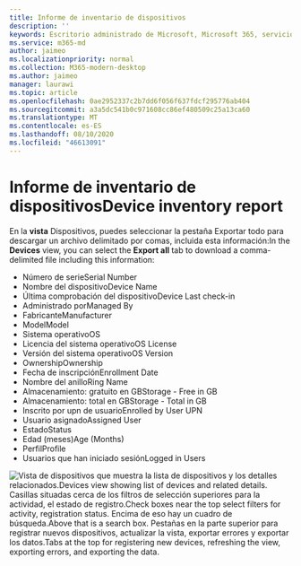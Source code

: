 ```yaml
---
title: Informe de inventario de dispositivos
description: ''
keywords: Escritorio administrado de Microsoft, Microsoft 365, servicio, documentación
ms.service: m365-md
author: jaimeo
ms.localizationpriority: normal
ms.collection: M365-modern-desktop
ms.author: jaimeo
manager: laurawi
ms.topic: article
ms.openlocfilehash: 0ae2952337c2b7dd6f056f637fdcf295776ab404
ms.sourcegitcommit: a3a5dc541b0c971608cc86ef480509c25a13ca60
ms.translationtype: MT
ms.contentlocale: es-ES
ms.lasthandoff: 08/10/2020
ms.locfileid: "46613091"
---
```

# <a name="device-inventory-report"></a><span data-ttu-id="5ab7c-103">Informe de inventario de dispositivos</span><span class="sxs-lookup"><span data-stu-id="5ab7c-103">Device inventory report</span></span>

<span data-ttu-id="5ab7c-104">En la **vista** Dispositivos,  puedes seleccionar la pestaña Exportar todo para descargar un archivo delimitado por comas, incluida esta información:</span><span class="sxs-lookup"><span data-stu-id="5ab7c-104">In the **Devices** view, you can select the **Export all** tab to download a comma-delimited file including this information:</span></span>

- <span data-ttu-id="5ab7c-105">Número de serie</span><span class="sxs-lookup"><span data-stu-id="5ab7c-105">Serial Number</span></span>
- <span data-ttu-id="5ab7c-106">Nombre del dispositivo</span><span class="sxs-lookup"><span data-stu-id="5ab7c-106">Device Name</span></span>
- <span data-ttu-id="5ab7c-107">Última comprobación del dispositivo</span><span class="sxs-lookup"><span data-stu-id="5ab7c-107">Device Last check-in</span></span>
- <span data-ttu-id="5ab7c-108">Administrado por</span><span class="sxs-lookup"><span data-stu-id="5ab7c-108">Managed By</span></span>
- <span data-ttu-id="5ab7c-109">Fabricante</span><span class="sxs-lookup"><span data-stu-id="5ab7c-109">Manufacturer</span></span>
- <span data-ttu-id="5ab7c-110">Model</span><span class="sxs-lookup"><span data-stu-id="5ab7c-110">Model</span></span>
- <span data-ttu-id="5ab7c-111">Sistema operativo</span><span class="sxs-lookup"><span data-stu-id="5ab7c-111">OS</span></span>
- <span data-ttu-id="5ab7c-112">Licencia del sistema operativo</span><span class="sxs-lookup"><span data-stu-id="5ab7c-112">OS License</span></span>
- <span data-ttu-id="5ab7c-113">Versión del sistema operativo</span><span class="sxs-lookup"><span data-stu-id="5ab7c-113">OS Version</span></span>
- <span data-ttu-id="5ab7c-114">Ownership</span><span class="sxs-lookup"><span data-stu-id="5ab7c-114">Ownership</span></span>
- <span data-ttu-id="5ab7c-115">Fecha de inscripción</span><span class="sxs-lookup"><span data-stu-id="5ab7c-115">Enrollment Date</span></span>
- <span data-ttu-id="5ab7c-116">Nombre del anillo</span><span class="sxs-lookup"><span data-stu-id="5ab7c-116">Ring Name</span></span>
- <span data-ttu-id="5ab7c-117">Almacenamiento: gratuito en GB</span><span class="sxs-lookup"><span data-stu-id="5ab7c-117">Storage - Free in GB</span></span>
- <span data-ttu-id="5ab7c-118">Almacenamiento: total en GB</span><span class="sxs-lookup"><span data-stu-id="5ab7c-118">Storage - Total in GB</span></span>
- <span data-ttu-id="5ab7c-119">Inscrito por upn de usuario</span><span class="sxs-lookup"><span data-stu-id="5ab7c-119">Enrolled by User UPN</span></span>
- <span data-ttu-id="5ab7c-120">Usuario asignado</span><span class="sxs-lookup"><span data-stu-id="5ab7c-120">Assigned User</span></span>
- <span data-ttu-id="5ab7c-121">Estado</span><span class="sxs-lookup"><span data-stu-id="5ab7c-121">Status</span></span>
- <span data-ttu-id="5ab7c-122">Edad (meses)</span><span class="sxs-lookup"><span data-stu-id="5ab7c-122">Age (Months)</span></span>
- <span data-ttu-id="5ab7c-123">Perfil</span><span class="sxs-lookup"><span data-stu-id="5ab7c-123">Profile</span></span>
- <span data-ttu-id="5ab7c-124">Usuarios que han iniciado sesión</span><span class="sxs-lookup"><span data-stu-id="5ab7c-124">Logged in Users</span></span>


![<span data-ttu-id="5ab7c-125">Vista de dispositivos que muestra la lista de dispositivos y los detalles relacionados.</span><span class="sxs-lookup"><span data-stu-id="5ab7c-125">Devices view showing list of devices and related details.</span></span> <span data-ttu-id="5ab7c-126">Casillas situadas cerca de los filtros de selección superiores para la actividad, el estado de registro.</span><span class="sxs-lookup"><span data-stu-id="5ab7c-126">Check boxes near the top select filters for activity, registration status.</span></span> <span data-ttu-id="5ab7c-127">Encima de eso hay un cuadro de búsqueda.</span><span class="sxs-lookup"><span data-stu-id="5ab7c-127">Above that is a search box.</span></span> <span data-ttu-id="5ab7c-128">Pestañas en la parte superior para registrar nuevos dispositivos, actualizar la vista, exportar errores y exportar los datos.</span><span class="sxs-lookup"><span data-stu-id="5ab7c-128">Tabs at the top for registering new devices, refreshing the view, exporting errors, and exporting the data.</span></span> ](../../media/mmd-devices-view.png)